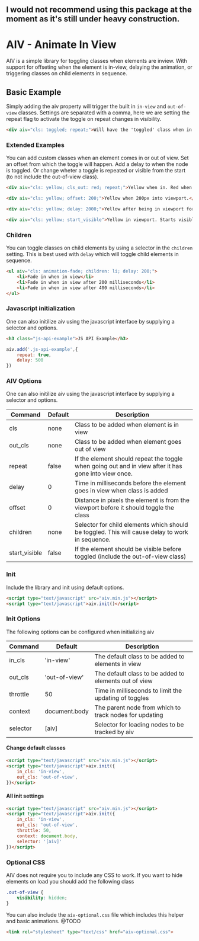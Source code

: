 ## I would not recommend using this package at the moment as it's still under heavy construction.

# AIV - Animate In View

AIV is a simple library for toggling classes when elements are inview. With support for offseting when the element is in-view, delaying the animation, or triggering classes on child elements in sequence.

## Basic Example

Simply adding the aiv property will trigger the built in `in-view` and `out-of-view` classes. Settings are separated with a comma, here we are setting the repeat flag to activate the toggle on repeat changes in visibility.

```html
<div aiv="cls: toggled; repeat;">Will have the 'toggled' class when in view.</div>

```

### Extended Examples

You can add custom classes when an element comes in or out of view. Set an offset from which the toggle will happen. Add a delay to when the node is toggled. Or change wheter a toggle is repeated or visible from the start (to not include the out-of-view class).

```html
<div aiv="cls: yellow; cls_out: red; repeat;">Yellow when in. Red when out. Repeats when revisiting.</div>

<div aiv="cls: yellow; offset: 200;">Yellow when 200px into viewport.</div>

<div aiv="cls: yellow; delay: 2000;">Yellow after being in viewport for 2 seconds.</div>

<div aiv="cls: yellow; start_visible">Yellow in viewport. Starts visible</div>
```

### Children

You can toggle classes on child elements by using a selector in the `children` setting. This is best used with `delay` which will toggle child elements in sequence.

```html
<ul aiv="cls: animation-fade; children: li; delay: 200;">
	<li>Fade in when in view</li>
	<li>Fade in when in view after 200 milliseconds</li>
	<li>Fade in when in view after 400 milliseconds</li>
</ul>
```

### Javascript initialization 

One can also initilize aiv using the javascript interface by supplying a selector and options.

```html
<h3 class="js-api-example">JS API Example</h3>
```

```javascript
aiv.add('.js-api-example',{
	repeat: true,
	delay: 500
})
```

### AIV Options

One can also initilize aiv using the javascript interface by supplying a selector and options.

| Command | Default | Description |
| --- | --- | --- |
| cls | none | Class to be added when element is in view |
| out_cls | none | Class to be added when element goes out of view |
| repeat | false | If the element should repeat the toggle when going out and in view after it has gone into view once. |
| delay | 0 | Time in milliseconds before the element goes in view when class is added |
| offset | 0 | Distance in pixels the element is from the viewport before it should toggle the class |
| children | none | Selector for child elements which should be toggled. This will cause delay to work in sequence. |
| start_visible | false | If the element should be visible before toggled (include the out-of-view class) |

### Init

Include the library and init using default options.

```html
<script type="text/javascript" src="aiv.min.js"></script>
<script type="text/javascript">aiv.init()</script>
```

### Init Options

The following options can be configured when initializing aiv 

| Command | Default | Description |
| --- | --- | --- |
| in_cls | 'in-view' | The default class to be added to elements in view |
| out_cls | 'out-of-view' | The default class to be added to elements out of view |
| throttle | 50 | Time in milliseconds to limit the updating of toggles |
| context | document.body | The parent node from which to track nodes for updating |
| selector | [aiv] | Selector for loading nodes to be tracked by aiv |

#### Change default classes

```html
<script type="text/javascript" src="aiv.min.js"></script>
<script type="text/javascript">aiv.init({
	in_cls: 'in-view',
	out_cls: 'out-of-view',
})</script>
```

#### All init settings

```html
<script type="text/javascript" src="aiv.min.js"></script>
<script type="text/javascript">aiv.init({
	in_cls: 'in-view',
	out_cls: 'out-of-view',
	throttle: 50,
	context: document.body,
	selector: '[aiv]'
})</script>
```

### Optional CSS

AIV does not require you to include any CSS to work. If you want to hide elements on load you should add the following class

```css
.out-of-view {
	visibility: hidden;
}
```

You can also include the `aiv-optional.css` file which includes this helper and basic animations. @TODO

```html
<link rel="stylesheet" type="text/css" href="aiv-optional.css">
```